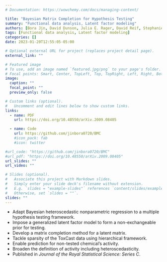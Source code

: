 ```yaml
---
# Documentation: https://wowchemy.com/docs/managing-content/

title: "Bayesian Matrix Completion for Hypothesis Testing"
summary: "Functional data analysis, Latent factor modeling"
authors: [Bora Jin, David Dunson, Julia E. Rager, David Reif, Stephanie M. Engel, Amy H. Herring]
tags: [Functional data analysis, Latent factor modeling]
categories: []
date: 2023-01-20T12:55:05-05:00

# Optional external URL for project (replaces project detail page).
external_link: ""

# Featured image
# To use, add an image named `featured.jpg/png` to your page's folder.
# Focal points: Smart, Center, TopLeft, Top, TopRight, Left, Right, BottomLeft, Bottom, BottomRight.
image:
  caption: ""
  focal_point: ""
  preview_only: false

# Custom links (optional).
#   Uncomment and edit lines below to show custom links.
links:
  - name: PDF
    url: https://doi.org/10.48550/arXiv.2009.08405

  - name: Code
    url: https://github.com/jinbora0720/BMC
    #icon_pack: fab
    #icon: twitter

#url_code: "https://github.com/jinbora0720/BMC"
#url_pdf: "https://doi.org/10.48550/arXiv.2009.08405"
url_slides: ""
url_video: ""

# Slides (optional).
#   Associate this project with Markdown slides.
#   Simply enter your slide deck's filename without extension.
#   E.g. `slides = "example-slides"` references `content/slides/example-slides.md`.
#   Otherwise, set `slides = ""`.
slides: ""
---
```


* Adapt Bayesian heteroscedastic nonparametric regression to a multiple hypothesis testing framework.  
* Impose a generalized latent factor model to form a non-exchangeable prior for testing.
* Develop a matrix completion method for a latent matrix.
* Tackle sparsity of the ToxCast data using hierarchical framework.
* Enable prediction for non-tested chemical’s activity.
* Broaden the definition of activity including heteroscedasticity.
* Published in *Journal of the Royal Statistical Science: Series C*.
